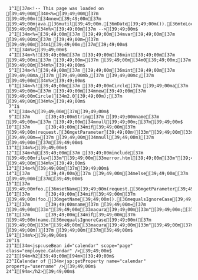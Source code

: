      1^I[37m<!-- This page was loaded on [39;49;00m[34m<%=[39;49;00m[37m [39;49;00m([34mnew[39;49;00m[37m [39;49;00mjava.[36mutil[39;49;00m.[36mDate[39;49;00m()).[36mtoLocaleString[39;49;00m()[37m [39;49;00m[34m%>[39;49;00m[37m -->[39;49;00m$
     2^I[34m<%=[39;49;00m[37m [39;49;00m[34mvar[39;49;00m[37m [39;49;00mx[37m [39;49;00m=[37m [39;49;00m[34m1[39;49;00m;[37m[39;49;00m$
     3^I[34m%>[39;49;00m$
     4^I[34m<%![39;49;00m[37m [39;49;00m[36mint[39;49;00m[37m [39;49;00mi[37m [39;49;00m=[37m [39;49;00m[34m0[39;49;00m;[37m [39;49;00m[34m%>[39;49;00m$
     5^I[34m<%![39;49;00m[37m [39;49;00m[36mint[39;49;00m[37m [39;49;00ma,[37m [39;49;00mb,[37m [39;49;00mc;[37m [39;49;00m[34m%>[39;49;00m$
     6^I[34m<%![39;49;00m[37m [39;49;00mCircle[37m [39;49;00ma[37m [39;49;00m=[37m [39;49;00m[34mnew[39;49;00m[37m [39;49;00mCircle([34m2.0[39;49;00m);[37m [39;49;00m[34m%>[39;49;00m$
     7^I$
     8^I[34m<%[39;49;00m[37m[39;49;00m$
     9^I[37m      [39;49;00mString[37m [39;49;00mname[37m [39;49;00m=[37m [39;49;00m[34mnull[39;49;00m;[37m[39;49;00m$
    10^I[37m      [39;49;00m[34mif[39;49;00m[37m [39;49;00m(request.[36mgetParameter[39;49;00m([33m"[39;49;00m[33mname[39;49;00m[33m"[39;49;00m)[37m [39;49;00m==[37m [39;49;00m[34mnull[39;49;00m)[37m [39;49;00m{[37m[39;49;00m$
    11^I[34m%>[39;49;00m$
    12^I[34m<%@[39;49;00m[37m [39;49;00minclude[37m [39;49;00mfile=[33m"[39;49;00m[33merror.html[39;49;00m[33m"[39;49;00m[37m [39;49;00m[34m%>[39;49;00m$
    13^I[34m<%[39;49;00m[37m[39;49;00m$
    14^I[37m      [39;49;00m}[37m [39;49;00m[34melse[39;49;00m[37m [39;49;00m{[37m[39;49;00m$
    15^I[37m      [39;49;00mfoo.[36msetName[39;49;00m(request.[36mgetParameter[39;49;00m([33m"[39;49;00m[33mname[39;49;00m[33m"[39;49;00m));[37m[39;49;00m$
    16^I[37m      [39;49;00m[34mif[39;49;00m[37m [39;49;00m(foo.[36mgetName[39;49;00m().[36mequalsIgnoreCase[39;49;00m([33m"[39;49;00m[33mintegra[39;49;00m[33m"[39;49;00m))[37m[39;49;00m$
    17^I[37m      [39;49;00mname[37m [39;49;00m=[37m [39;49;00m[33m"[39;49;00m[33macura[39;49;00m[33m"[39;49;00m;[37m[39;49;00m$
    18^I[37m      [39;49;00m[34mif[39;49;00m[37m [39;49;00m(name.[36mequalsIgnoreCase[39;49;00m([37m [39;49;00m[33m"[39;49;00m[33macura[39;49;00m[33m"[39;49;00m[37m [39;49;00m))[37m [39;49;00m{[37m[39;49;00m$
    19^I[34m%>[39;49;00m$
    20^I$
    21^I[34m<jsp:useBean id="calendar" scope="page" class="employee.Calendar" />[39;49;00m$
    22^I[94m<h2[39;49;00m[94m>[39;49;00m$
    23^ICalendar of [34m<jsp:getProperty name="calendar" property="username" />[39;49;00m$
    24^I[94m</h2>[39;49;00m$

